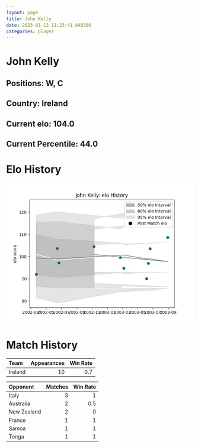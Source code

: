 ```yaml
---  
layout: page  
title: John Kelly  
date: 2023-01-13 11:23:41.648386  
categories: player  
---
```

# John Kelly

## Positions: W, C

## Country: Ireland

## Current elo: 104.0

## Current Percentile: 44.0

# Elo History


![elo history](history_JohnKelly.png)
# Match History


| Team    |   Appearances |   Win Rate |
|:--------|--------------:|-----------:|
| Ireland |            10 |        0.7 |

| Opponent    |   Matches |   Win Rate |
|:------------|----------:|-----------:|
| Italy       |         3 |        1   |
| Australia   |         2 |        0.5 |
| New Zealand |         2 |        0   |
| France      |         1 |        1   |
| Samoa       |         1 |        1   |
| Tonga       |         1 |        1   |